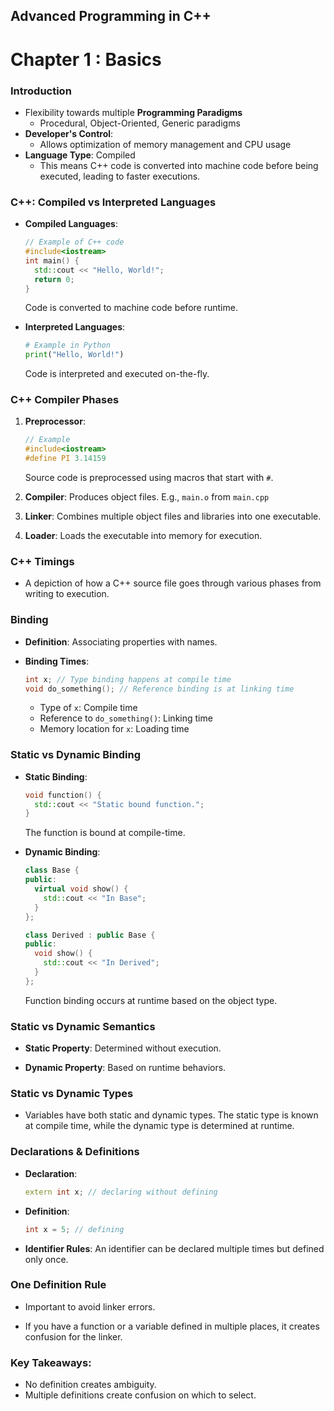 ## **Advanced Programming in C++** 

# Chapter 1 : Basics

### **Introduction**
* Flexibility towards multiple **Programming Paradigms**
  * Procedural, Object-Oriented, Generic paradigms
* **Developer's Control**:
  * Allows optimization of memory management and CPU usage
* **Language Type**: Compiled
  * This means C++ code is converted into machine code before being executed, leading to faster executions.

### **C++: Compiled vs Interpreted Languages**

* **Compiled Languages**:
  ```cpp
  // Example of C++ code
  #include<iostream>
  int main() {
    std::cout << "Hello, World!";
    return 0;
  }
  ```
  Code is converted to machine code before runtime.

* **Interpreted Languages**:
  ```python
  # Example in Python
  print("Hello, World!")
  ```
  Code is interpreted and executed on-the-fly.

### **C++ Compiler Phases**

1. **Preprocessor**:
   ```cpp
   // Example
   #include<iostream>
   #define PI 3.14159
   ```
   Source code is preprocessed using macros that start with `#`.

2. **Compiler**:
   Produces object files. E.g., `main.o` from `main.cpp`

3. **Linker**:
   Combines multiple object files and libraries into one executable.

4. **Loader**:
   Loads the executable into memory for execution.

### **C++ Timings**

* A depiction of how a C++ source file goes through various phases from writing to execution.

### **Binding**

* **Definition**: Associating properties with names.

* **Binding Times**:
  ```cpp
  int x; // Type binding happens at compile time
  void do_something(); // Reference binding is at linking time
  ```
  - Type of `x`: Compile time
  - Reference to `do_something()`: Linking time
  - Memory location for `x`: Loading time

### **Static vs Dynamic Binding**

* **Static Binding**:
  ```cpp
  void function() {
    std::cout << "Static bound function.";
  }
  ```
  The function is bound at compile-time.

* **Dynamic Binding**:
  ```cpp
  class Base {
  public:
    virtual void show() {
      std::cout << "In Base";
    }
  };

  class Derived : public Base {
  public:
    void show() {
      std::cout << "In Derived";
    }
  };
  ```
  Function binding occurs at runtime based on the object type.

### **Static vs Dynamic Semantics**

* **Static Property**: Determined without execution.
  
* **Dynamic Property**: Based on runtime behaviors.

### **Static vs Dynamic Types**

* Variables have both static and dynamic types. The static type is known at compile time, while the dynamic type is determined at runtime.

### **Declarations & Definitions**

* **Declaration**:
  ```cpp
  extern int x; // declaring without defining
  ```
  
* **Definition**:
  ```cpp
  int x = 5; // defining
  ```

* **Identifier Rules**: 
  An identifier can be declared multiple times but defined only once.

### **One Definition Rule**

* Important to avoid linker errors.
  
* If you have a function or a variable defined in multiple places, it creates confusion for the linker.

### **Key Takeaways**:
* No definition creates ambiguity.
* Multiple definitions create confusion on which to select.
